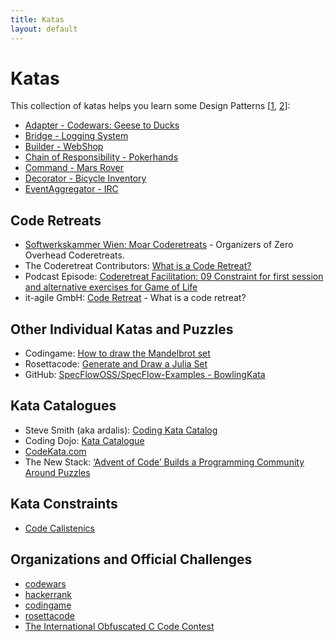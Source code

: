 ```yaml
---
title: Katas
layout: default
---
```


# Katas

This collection of katas helps you learn some Design Patterns [[1](#ref-1), [2](#ref-2)]:

- [Adapter - Codewars: Geese to Ducks](https://www.codewars.com/kata/5792e2e93467db66a000009f)
- [Bridge - Logging System](https://github.com/wonderbird/kata-gof-pattern-bridge-logger)
- [Builder - WebShop](https://github.com/wonderbird/kata-gof-builder-pattern-shop-order-completion)
- [Chain of Responsibility - Pokerhands](https://github.com/wonderbird/kata-gof-chain-of-responsibility-pokerhands)
- [Command - Mars Rover](https://github.com/wonderbird/kata-gof-pattern-command-mars-rover)
- [Decorator - Bicycle Inventory](https://github.com/wonderbird/kata-gof-decorator-bicycle-inventory)
- [EventAggregator - IRC](https://github.com/wonderbird/kata-gof-pattern-eventaggregator-irc)

## Code Retreats

- [Softwerkskammer Wien: Moar Coderetreats](https://github.com/swkWien/sessions/issues/46) - Organizers of Zero Overhead Coderetreats.
- The Coderetreat Contributors: [What is a Code Retreat?](https://www.coderetreat.org/the-workshop/)
- Podcast Episode: [Coderetreat Facilitation: 09 Constraint for first session and alternative exercises for Game of Life](https://coderetreat-facilitation.code-cop.org/2020/03/constraint-for-first-session-and.html)
- it-agile GmbH: [Code Retreat](https://www.it-agile.de/wissen/agiles-engineering/code-retreat/) - What is a code retreat?

## Other Individual Katas and Puzzles

- Codingame: [How to draw the Mandelbrot set](https://www.codingame.com/playgrounds/2358/how-to-plot-the-mandelbrot-set)
- Rosettacode: [Generate and Draw a Julia Set](https://rosettacode.org/wiki/Julia_set)
- GitHub: [SpecFlowOSS/SpecFlow-Examples - BowlingKata](https://github.com/SpecFlowOSS/SpecFlow-Examples/tree/master/BowlingKata)

## Kata Catalogues

- Steve Smith (aka ardalis): [Coding Kata Catalog](https://github.com/ardalis/kata-catalog)
- Coding Dojo: [Kata Catalogue](https://codingdojo.org/KataCatalogue/)
- [CodeKata.com](http://codekata.com/)
- The New Stack: [‘Advent of Code’ Builds a Programming Community Around Puzzles](https://thenewstack.io/advent-of-code-builds-a-programming-community-around-puzzles/)

## Kata Constraints

- [Code Calistenics](https://williamdurand.fr/2013/06/03/object-calisthenics/)

## Organizations and Official Challenges

- [codewars](https://www.codewars.com)
- [hackerrank](https://www.hackerrank.com/)
- [codingame](https://www.codingame.com)
- [rosettacode](https://rosettacode.org/wiki/Rosetta_Code)
- [The International Obfuscated C Code Contest](http://www.ioccc.org/)
